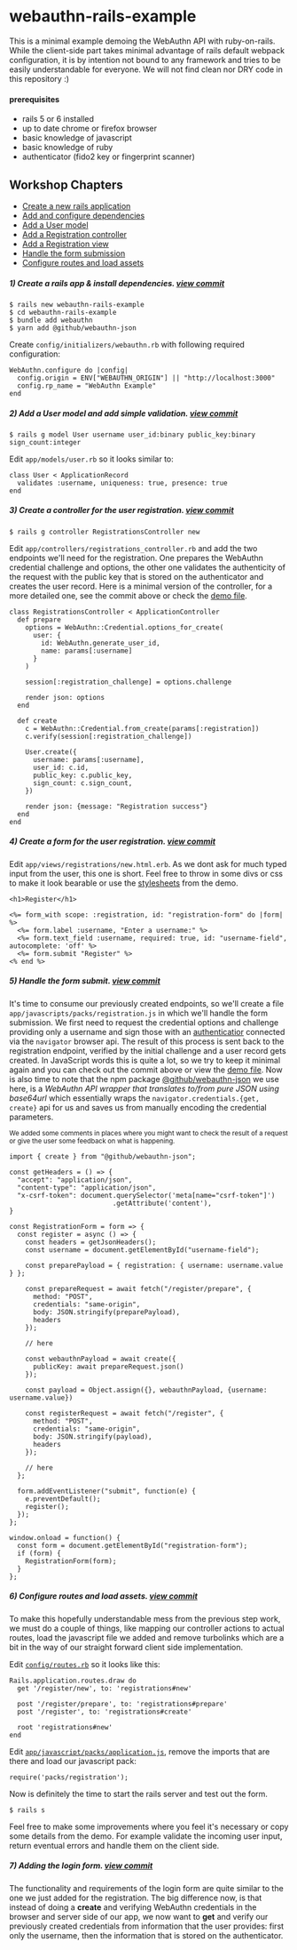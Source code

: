 # webauthn-rails-example

This is a minimal example demoing the WebAuthn API with ruby-on-rails. While the client-side part takes minimal advantage of rails default webpack configuration, it is by intention not bound to any framework and tries to be easily understandable for everyone.
We will not find clean nor DRY code in this repository :)

#### prerequisites

* rails 5 or 6 installed
* up to date chrome or firefox browser
* basic knowledge of javascript
* basic knowledge of ruby
* authenticator (fido2 key or fingerprint scanner)

## Workshop Chapters

* [Create a new rails application](#create-app)
* [Add and configure dependencies](#create-app)
* [Add a User model](#user-model)
* [Add a Registration controller](#registration-controller)
* [Add a Registration view](#registration-view)
* [Handle the form submission](#registration-submit)
* [Configure routes and load assets](#routes-and-assets)

<a name="create-app"></a>
##### 1) Create a rails app & install dependencies. [view commit](https://github.com/ucwaldo/webauthn-rails-example/commit/58631982d8108eff5297ff526a19247f20e07183)

```
$ rails new webauthn-rails-example
$ cd webauthn-rails-example
$ bundle add webauthn
$ yarn add @github/webauthn-json
```

Create `config/initializers/webauthn.rb` with following required configuration:

```
WebAuthn.configure do |config|
  config.origin = ENV["WEBAUTHN_ORIGIN"] || "http://localhost:3000"
  config.rp_name = "WebAuthn Example"
end
```

<a name="user-model"></a>
##### 2) Add a User model and add simple validation. [view commit](https://github.com/ucwaldo/webauthn-rails-example/commit/1c4f046aa8d3d806c0c6eb1e7042aff63dcfa788)

```
$ rails g model User username user_id:binary public_key:binary sign_count:integer
```

Edit `app/models/user.rb` so it looks similar to:

```
class User < ApplicationRecord
  validates :username, uniqueness: true, presence: true
end
```

<a name="registration-controller"></a>
##### 3) Create a controller for the user registration. [view commit](https://github.com/ucwaldo/webauthn-rails-example/commit/888f1755c687cc36cd7f2016e3adee1582ecf14d#diff-416195ddccbd18a6ce41d5306501765a)

```
$ rails g controller RegistrationsController new
```

Edit  `app/controllers/registrations_controller.rb` and add the two endpoints we'll need for the registration. One prepares the WebAuthn credential challenge and options, the other one validates the authenticity of the request with the public key that is stored on the authenticator and creates the user record. Here is a minimal version of the controller, for a more detailed one, see the commit above or check the [demo file](https://github.com/ucwaldo/webauthn-rails-example/blob/master/app/controllers/registrations_controller.rb).

```
class RegistrationsController < ApplicationController
  def prepare
    options = WebAuthn::Credential.options_for_create(
      user: {
        id: WebAuthn.generate_user_id,
        name: params[:username]
      }
    )

    session[:registration_challenge] = options.challenge

    render json: options
  end

  def create
    c = WebAuthn::Credential.from_create(params[:registration])
    c.verify(session[:registration_challenge])

    User.create({
      username: params[:username],
      user_id: c.id,
      public_key: c.public_key,
      sign_count: c.sign_count,
    })
    
    render json: {message: "Registration success"}
  end
end

```

<a name="registration-view"></a>
##### 4) Create a form for the user registration. [view commit](https://github.com/ucwaldo/webauthn-rails-example/commit/888f1755c687cc36cd7f2016e3adee1582ecf14d#diff-912bd5d5dfc6399d7f01f86777fae54c)

Edit  `app/views/registrations/new.html.erb`. As we dont ask for much typed input from the user, this one is short. Feel free to throw in some divs or css to make it look bearable or use the [stylesheets](https://github.com/ucwaldo/webauthn-rails-example/tree/master/app/assets/stylesheets) from the demo.

```
<h1>Register</h1>

<%= form_with scope: :registration, id: "registration-form" do |form| %>
  <%= form.label :username, "Enter a username:" %>
  <%= form.text_field :username, required: true, id: "username-field", autocomplete: 'off' %>
  <%= form.submit "Register" %>
<% end %>
```

<a name="registration-submit"></a>
##### 5) Handle the form submit. [view commit](https://github.com/ucwaldo/webauthn-rails-example/commit/888f1755c687cc36cd7f2016e3adee1582ecf14d#diff-912bd5d5dfc6399d7f01f86777fae54c)

It's time to consume our previously created endpoints, so we'll create a file `app/javascripts/packs/registration.js` in which we'll handle the form submission.  We first need to request the credential options and challenge providing only a username and sign those with an [authenticatior](https://www.w3.org/TR/webauthn/#authenticator) connected via the `navigator` browser api. The result of this process is sent back to the registration endpoint, verified by the initial challenge and a user record gets created. In JavaScript words this is quite a lot, so we try to keep it minimal again and you can check out the commit above or view the [demo file](https://github.com/ucwaldo/webauthn-rails-example/blob/master/app/javascript/packs/registration.js). Now is also time to note that the npm package [@github/webauthn-json](https://github.com/github/webauthn-json) we use here, is a *WebAuthn API wrapper that translates to/from pure JSON using base64url* which essentially wraps the `navigator.credentials.{get, create}` api for us and saves us from manually encoding the credential parameters.

<small>We added some comments in places where you might want to check the result of a request or give the user some feedback on what is happening.</small>

```
import { create } from "@github/webauthn-json";

const getHeaders = () => {
  "accept": "application/json",
  "content-type": "application/json",
  "x-csrf-token": document.querySelector('meta[name="csrf-token"]')
                          .getAttribute('content'),
}

const RegistrationForm = form => {
  const register = async () => {
    const headers = getJsonHeaders();
    const username = document.getElementById("username-field");

    const preparePayload = { registration: { username: username.value } };

    const prepareRequest = await fetch("/register/prepare", {
      method: "POST",
      credentials: "same-origin",
      body: JSON.stringify(preparePayload),
      headers
    });
	
    // here
	
    const webauthnPayload = await create({
      publicKey: await prepareRequest.json()
    });
    
    const payload = Object.assign({}, webauthnPayload, {username: username.value})

    const registerRequest = await fetch("/register", {
      method: "POST",
      credentials: "same-origin",
      body: JSON.stringify(payload),
      headers
    });

    // here
  };

  form.addEventListener("submit", function(e) {
    e.preventDefault();
    register();
  });
};

window.onload = function() {
  const form = document.getElementById("registration-form");
  if (form) {
    RegistrationForm(form);
  }
};
```

<a name="routes-and-assets"></a>
##### 6) Configure routes and load assets. [view commit](https://github.com/ucwaldo/webauthn-rails-example/blob/master/config/routes.rb)

To make this hopefully understandable mess from the previous step work, we must do a couple of things, like mapping our controller actions to actual routes, load the javascript file we added and remove turbolinks which are a bit in the way of our straight forward client side implementation.

Edit [`config/routes.rb`](https://github.com/ucwaldo/webauthn-rails-example/blob/master/config/routes.rb) so it looks like this:

```
Rails.application.routes.draw do
  get '/register/new', to: 'registrations#new'

  post '/register/prepare', to: 'registrations#prepare'
  post '/register', to: 'registrations#create'
  
  root 'registrations#new'
end
```

Edit [`app/javascript/packs/application.js`](https://github.com/ucwaldo/webauthn-rails-example/blob/master/app/javascript/packs/application.js), remove the imports that are there and load our javascript pack:

```
require('packs/registration');
```

Now is definitely the time to start the rails server and test out the form.

```
$ rails s
```

Feel free to make some improvements where you feel it's necessary or copy some details from the demo. For example validate the incoming user input, return eventual errors and handle them on the client side.

##### 7) Adding the login form. [view commit](https://github.com/ucwaldo/webauthn-rails-example/commit/fcab32e6feeac2f01b7a9407e850b5e2fb78f635)

The functionality and requirements of the login form are quite similar to the one we just added for the registration. The big difference now, is that instead of doing a **create** and verifying WebAuthn credentials in the browser and server side of our app, we now want to **get** and verify our previously created credentials from information that the user provides: first only the username, then the information that is stored on the authenticator.
